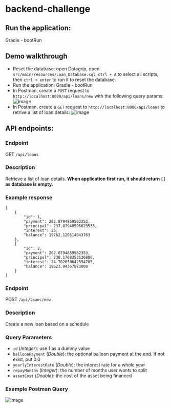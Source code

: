 # backend-challenge

## Run the application:
Gradle - bootRun

## Demo walkthrough
* Reset the database: open Datagrip, open `src/main/resources/Loan_Database.sql`, `ctrl + A` to select all scripts, then `ctrl + enter` to run it to reset the database.
* Run the application: Gradle - bootRun
* In Postman, create a `POST` request to `http://localhost:8080/api/loans/new` with the following query params:
![image](https://github.com/xiaohan-du/backend-challenge/assets/16627563/5803e20d-5ff4-47b3-9370-8c176045a3e8)
* In Postman, create a `GET` request to `http://localhost:8080/api/loans` to retrive a list of loan details:
![image](https://github.com/xiaohan-du/backend-challenge/assets/16627563/1e8dac00-91e5-4733-93e6-7022be0ff1e8)



## API endpoints:
### Endpoint
GET `/api/loans`
### Description
Retrieve a list of loan details. **When application first run, it should return `[]` as database is empty.**
### Example response
```
[
    {
        "id": 1,
        "payment": 262.8794859562353,
        "principal": 237.87948595623533,
        "interest": 25,
        "balance": 19762.120514043763
    },
    {
        "id": 2,
        "payment": 262.8794859562353,
        "principal": 238.1768353136806,
        "interest": 24.702650642554705,
        "balance": 19523.94367873008
    }
]
```

### Endpoint
POST `/api/loans/new`
### Description
Create a new loan based on a schedule
### Query Parameters
* `id` (_Integer_): use 1 as a dummy value
* `balloonPayment` (_Double_): the optional balloon payment at the end. If not exist, put 0.0
* `yearlyInterestRate` (_Double_): the interest rate for a whole year
* `repayMonths` (_Integer_): the number of months user wants to split
* `assetCost` (_Double_): the cost of the asset being financed
### Example Postman Query
![image](https://github.com/xiaohan-du/backend-challenge/assets/16627563/95844131-ce64-440c-bc69-94ec4d4ae7a7)
